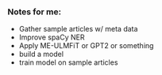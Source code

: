 ### Notes for me: ###
* Gather sample articles w/ meta data
* Improve spaCy NER
* Apply ME-ULMFiT or GPT2 or something
 * build a model
 * train model on sample articles

